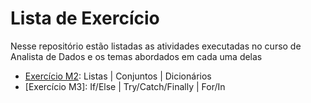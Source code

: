 # Lista de Exercício

Nesse repositório estão listadas as atividades executadas no curso de Analista de Dados e os temas abordados em cada uma delas

- [Exercício M2](https://github.com/Armanskij/EBAC_Studies/blob/main/Exerc%C3%ADcios/Exerc%C3%ADcio%20M2.ipynb): Listas | Conjuntos | Dicionários
- [Exercício M3]: If/Else | Try/Catch/Finally | For/In

